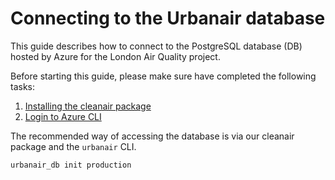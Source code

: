 # Connecting to the Urbanair database

This guide describes how to connect to the PostgreSQL database (DB) hosted by Azure for the London Air Quality project.

Before starting this guide, please make sure have completed the following tasks:

1. [Installing the cleanair package](installation.md)
2. [Login to Azure CLI](azure.md)

The recommended way of accessing the database is via our cleanair package and the `urbanair` CLI.

```bash
urbanair_db init production
```
